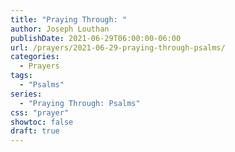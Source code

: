 ```yaml
---
title: "Praying Through: "
author: Joseph Louthan
publishDate: 2021-06-29T06:00:00-06:00
url: /prayers/2021-06-29-praying-through-psalms/
categories:
  - Prayers
tags:
  - "Psalms"
series:
  - "Praying Through: Psalms"
css: "prayer"
showtoc: false
draft: true
---
```

<div style="font-variant: small-caps;">

</div>

```text

```
